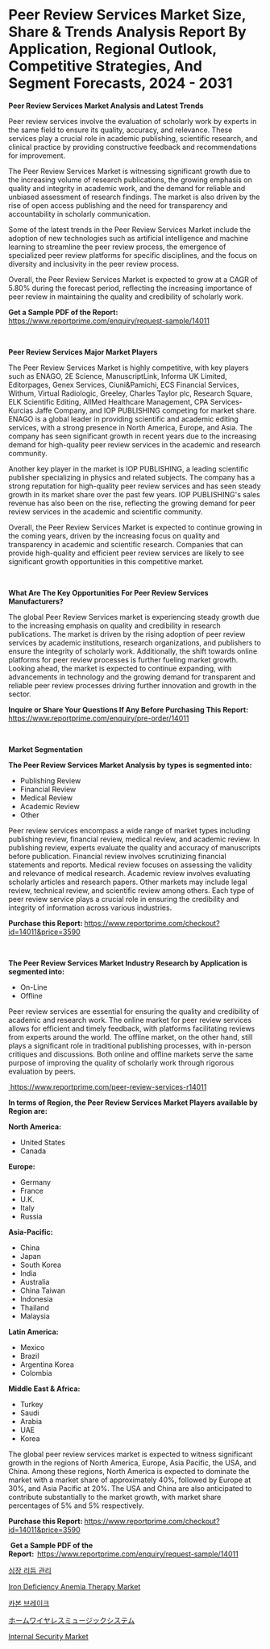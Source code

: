 <p><h1>Peer Review Services Market Size, Share & Trends Analysis Report By Application, Regional Outlook, Competitive Strategies, And Segment Forecasts, 2024 - 2031</h1></p><p><strong>Peer Review Services Market Analysis and Latest Trends</strong></p>
<p><p>Peer review services involve the evaluation of scholarly work by experts in the same field to ensure its quality, accuracy, and relevance. These services play a crucial role in academic publishing, scientific research, and clinical practice by providing constructive feedback and recommendations for improvement.</p><p>The Peer Review Services Market is witnessing significant growth due to the increasing volume of research publications, the growing emphasis on quality and integrity in academic work, and the demand for reliable and unbiased assessment of research findings. The market is also driven by the rise of open access publishing and the need for transparency and accountability in scholarly communication.</p><p>Some of the latest trends in the Peer Review Services Market include the adoption of new technologies such as artificial intelligence and machine learning to streamline the peer review process, the emergence of specialized peer review platforms for specific disciplines, and the focus on diversity and inclusivity in the peer review process.</p><p>Overall, the Peer Review Services Market is expected to grow at a CAGR of 5.80% during the forecast period, reflecting the increasing importance of peer review in maintaining the quality and credibility of scholarly work.</p></p>
<p><strong>Get a Sample PDF of the Report:&nbsp;</strong> <a href="https://www.reportprime.com/enquiry/request-sample/14011">https://www.reportprime.com/enquiry/request-sample/14011</a></p>
<p>&nbsp;</p>
<p><strong>Peer Review Services Major Market Players</strong></p>
<p><p>The Peer Review Services Market is highly competitive, with key players such as ENAGO, 2E Science, ManuscriptLink, Informa UK Limited, Editorpages, Genex Services, Ciuni&Pamichi, ECS Financial Services, Withum, Virtual Radiologic, Greeley, Charles Taylor plc, Research Square, ELK Scientific Editing, AllMed Healthcare Management, CPA Services-Kurcias Jaffe Company, and IOP PUBLISHING competing for market share. ENAGO is a global leader in providing scientific and academic editing services, with a strong presence in North America, Europe, and Asia. The company has seen significant growth in recent years due to the increasing demand for high-quality peer review services in the academic and research community.</p><p>Another key player in the market is IOP PUBLISHING, a leading scientific publisher specializing in physics and related subjects. The company has a strong reputation for high-quality peer review services and has seen steady growth in its market share over the past few years. IOP PUBLISHING's sales revenue has also been on the rise, reflecting the growing demand for peer review services in the academic and scientific community.</p><p>Overall, the Peer Review Services Market is expected to continue growing in the coming years, driven by the increasing focus on quality and transparency in academic and scientific research. Companies that can provide high-quality and efficient peer review services are likely to see significant growth opportunities in this competitive market.</p></p>
<p>&nbsp;</p>
<p><strong>What Are The Key Opportunities For Peer Review Services Manufacturers?</strong></p>
<p><p>The global Peer Review Services market is experiencing steady growth due to the increasing emphasis on quality and credibility in research publications. The market is driven by the rising adoption of peer review services by academic institutions, research organizations, and publishers to ensure the integrity of scholarly work. Additionally, the shift towards online platforms for peer review processes is further fueling market growth. Looking ahead, the market is expected to continue expanding, with advancements in technology and the growing demand for transparent and reliable peer review processes driving further innovation and growth in the sector.</p></p>
<p><strong>Inquire or Share Your Questions If Any Before Purchasing This Report:</strong> <a href="https://www.reportprime.com/enquiry/pre-order/14011">https://www.reportprime.com/enquiry/pre-order/14011</a></p>
<p>&nbsp;</p>
<p><strong>Market Segmentation</strong></p>
<p><strong>The Peer Review Services Market Analysis by types is segmented into:</strong></p>
<p><ul><li>Publishing Review</li><li>Financial Review</li><li>Medical Review</li><li>Academic Review</li><li>Other</li></ul></p>
<p><p>Peer review services encompass a wide range of market types including publishing review, financial review, medical review, and academic review. In publishing review, experts evaluate the quality and accuracy of manuscripts before publication. Financial review involves scrutinizing financial statements and reports. Medical review focuses on assessing the validity and relevance of medical research. Academic review involves evaluating scholarly articles and research papers. Other markets may include legal review, technical review, and scientific review among others. Each type of peer review service plays a crucial role in ensuring the credibility and integrity of information across various industries.</p></p>
<p><strong>Purchase this Report:&nbsp;</strong><a href="https://www.reportprime.com/checkout?id=14011&price=3590">https://www.reportprime.com/checkout?id=14011&price=3590</a></p>
<p>&nbsp;</p>
<p><strong>The Peer Review Services Market Industry Research by Application is segmented into:</strong></p>
<p><ul><li>On-Line</li><li>Offline</li></ul></p>
<p><p>Peer review services are essential for ensuring the quality and credibility of academic and research work. The online market for peer review services allows for efficient and timely feedback, with platforms facilitating reviews from experts around the world. The offline market, on the other hand, still plays a significant role in traditional publishing processes, with in-person critiques and discussions. Both online and offline markets serve the same purpose of improving the quality of scholarly work through rigorous evaluation by peers.</p></p>
<p><a href="https://www.reportprime.com/peer-review-services-r14011">&nbsp;https://www.reportprime.com/peer-review-services-r14011</a></p>
<p><strong>In terms of Region, the Peer Review Services Market Players available by Region are:</strong></p>
<p>
    <p> <strong> North America: </strong>
        <ul>
            <li>United States</li>
            <li>Canada</li>
        </ul>
        </p> 
    <p> <strong> Europe: </strong>
        <ul>
            <li>Germany</li>
            <li>France</li>
            <li>U.K.</li>
            <li>Italy</li>
            <li>Russia</li>
        </ul>
        </p> 
    <p> <strong> Asia-Pacific: </strong>
        <ul>
            <li>China</li>
            <li>Japan</li>
            <li>South Korea</li>
            <li>India</li>
            <li>Australia</li>
            <li>China Taiwan</li>
            <li>Indonesia</li>
            <li>Thailand</li>
            <li>Malaysia</li>
        </ul>
        </p> 
    <p> <strong> Latin America: </strong>
        <ul>
            <li>Mexico</li>
            <li>Brazil</li>
            <li>Argentina Korea</li>
            <li>Colombia</li>
        </ul>
        </p> 
    <p> <strong> Middle East & Africa: </strong>
        <ul>
            <li>Turkey</li>
            <li>Saudi</li>
            <li>Arabia</li>
            <li>UAE</li>
            <li>Korea</li>
        </ul>
    </p>
    </p>
<p><p>The global peer review services market is expected to witness significant growth in the regions of North America, Europe, Asia Pacific, the USA, and China. Among these regions, North America is expected to dominate the market with a market share of approximately 40%, followed by Europe at 30%, and Asia Pacific at 20%. The USA and China are also anticipated to contribute substantially to the market growth, with market share percentages of 5% and 5% respectively.</p></p>
<p><strong>Purchase this Report: </strong><a href="https://www.reportprime.com/checkout?id=14011&price=3590">https://www.reportprime.com/checkout?id=14011&price=3590</a></p>
<p>&nbsp;<strong>Get a Sample PDF of the Report:&nbsp;&nbsp;</strong><a href="https://www.reportprime.com/enquiry/request-sample/14011">https://www.reportprime.com/enquiry/request-sample/14011</a></p>
<p><strong></strong></p>
<p><p><a href="https://medium.com/@delaneywill28/%EC%8B%AC%EC%9E%A5-%EB%A6%AC%EB%93%AC-%EA%B4%80%EB%A6%AC-%EC%8B%9C%EC%9E%A5-2024%EB%85%84%EB%B6%80%ED%84%B0-2031%EB%85%84%EA%B9%8C%EC%A7%80%EC%9D%98-%EC%82%B0%EC%97%85-%EB%8F%99%ED%96%A5-%EB%B0%8F-%EC%98%88%EC%B8%A1-e044d709335a">심장 리듬 관리</a></p><p><a href="https://github.com/dancokkoe288/Market-Research-Report-List-1/blob/main/iron-deficiency-anemia-therapy-market.md">Iron Deficiency Anemia Therapy Market</a></p><p><a href="https://medium.com/@dellkoepp03/%ED%83%84%EC%86%8C-%EB%B8%8C%EB%A0%88%EC%9D%B4%ED%81%AC-%EC%8B%9C%EC%9E%A5%EC%97%90-%EB%8C%80%ED%95%9C-%ED%86%B5%EC%B0%B0-%EC%8B%9C%EC%9E%A5-%EC%B0%B8%EA%B0%80%EC%9E%90-%EC%8B%9C%EC%9E%A5-%EA%B7%9C%EB%AA%A8-%EC%A7%80%EB%A6%AC%EC%A0%81-%EC%A7%80%EC%97%AD-%EB%B0%8F-%EC%98%88%EC%B8%A1-2024-2031-12732cada69d">카본 브레이크</a></p><p><a href="https://medium.com/@ifhhndtz21/%E3%82%B0%E3%83%AD%E3%83%BC%E3%83%90%E3%83%AB%E3%83%9B%E3%83%BC%E3%83%A0%E3%83%AF%E3%82%A4%E3%83%A4%E3%83%AC%E3%82%B9%E9%9F%B3%E6%A5%BD%E3%82%B7%E3%82%B9%E3%83%86%E3%83%A0%E6%A5%AD%E7%95%8C%E8%AA%BF%E6%9F%BB%E3%83%AC%E3%83%9D%E3%83%BC%E3%83%88-%E7%AB%B6%E4%BA%89%E7%92%B0%E5%A2%83-%E5%B8%82%E5%A0%B4%E8%A6%8F%E6%A8%A1-%E5%9C%B0%E5%9F%9F%E3%81%AE%E7%8A%B6%E6%B3%81%E3%81%8A%E3%82%88%E3%81%B3%E5%B0%86%E6%9D%A5%E4%BA%88%E6%B8%AC-2024%E5%B9%B4%E3%81%8B%E3%82%892031%E5%B9%B4-2031%E5%B9%B4-4654e43c41cf">ホームワイヤレスミュージックシステム</a></p><p><a href="https://github.com/kumertitash/Market-Research-Report-List-1/blob/main/internal-security-market.md">Internal Security Market</a></p></p>